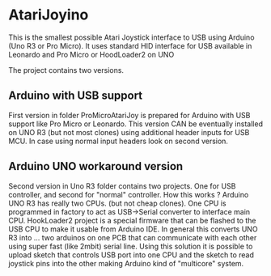 # AtariJoyino

This is the smallest possible Atari Joystick interface to USB using Arduino (Uno R3 or Pro Micro).
It uses standard HID interface for USB available in Leonardo and Pro Micro or HoodLoader2 on UNO

The project contains two versions.

## Arduino with USB support

First version in folder ProMicroAtariJoy is prepared for Arduino with USB support like Pro Micro or Leonardo.
This version CAN be eventually installed on UNO R3 (but not most clones) using additional header inputs for USB MCU. 
In case using normal input headers look on second version.


## Arduino UNO workaround version

Second version in Uno R3 folder contains two projects. One for USB controller, and second for "normal" controller. How this works ? Arduino UNO R3 has really two CPUs. (but not cheap clones). One CPU is programmed in factory to act as USB->Serial converter to interface main CPU. HookLoader2 project is a special firmware that can be flashed to the USB CPU to make it  usable from Arduino IDE. In general this converts UNO R3 into ... two arduinos on one PCB that can communicate with each other using super fast (like 2mbit) serial line. Using this solution it is possible to upload sketch that controls USB port into one CPU and the sketch to read joystick pins into the other making Arduino kind of "multicore" system.

